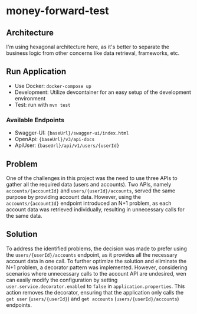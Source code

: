 # money-forward-test

## Architecture
I'm using hexagonal architecture here, as it's better to separate the business logic from other concerns like data retrieval, frameworks, etc.

## Run Application
- Use Docker: `docker-compose up`
- Development: Utilize devcontainer for an easy setup of the development environment
- Test: run with `mvn test`

### Available Endpoints
- Swagger-UI: `{baseUrl}/swagger-ui/index.html`
- OpenApi: `{baseUrl}/v3/api-docs`
- ApiUser: `{baseUrl}/api/v1/users/{userId}`

## Problem
One of the challenges in this project was the need to use three APIs to gather all the required data (users and accounts). Two APIs, namely `accounts/{accountId}` and `users/{userId}/accounts`, served the same purpose by providing account data. However, using the `accounts/{accountId}` endpoint introduced an N+1 problem, as each account data was retrieved individually, resulting in unnecessary calls for the same data.

## Solution
To address the identified problems, the decision was made to prefer using the `users/{userId}/accounts` endpoint, as it provides all the necessary account data in one call. To further optimize the solution and eliminate the N+1 problem, a decorator pattern was implemented. However, considering scenarios where unnecessary calls to the account API are undesired, wen can easily modify the configuration by setting `user.service.decorator.enabled` to `false` in `application.properties`. This action removes the decorator, ensuring that the application only calls the `get user` (`users/{userId}`) and `get accounts` (`users/{userId}/accounts`) endpoints.
